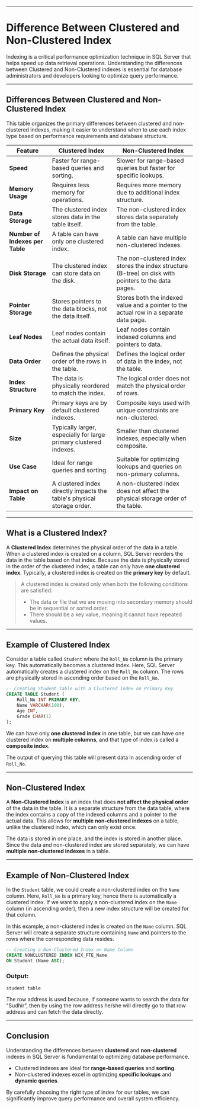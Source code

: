 
---

# Difference Between Clustered and Non-Clustered Index

Indexing is a critical performance optimization technique in SQL Server that helps speed up data retrieval operations. Understanding the differences between Clustered and Non-Clustered indexes is essential for database administrators and developers looking to optimize query performance.

---

## Differences Between Clustered and Non-Clustered Index

This table organizes the primary differences between clustered and non-clustered indexes, making it easier to understand when to use each index type based on performance requirements and database structure.

| Feature | Clustered Index | Non-Clustered Index |
|--------|------------------|----------------------|
| **Speed** | Faster for range-based queries and sorting. | Slower for range-based queries but faster for specific lookups. |
| **Memory Usage** | Requires less memory for operations. | Requires more memory due to additional index structure. |
| **Data Storage** | The clustered index stores data in the table itself. | The non-clustered index stores data separately from the table. |
| **Number of Indexes per Table** | A table can have only one clustered index. | A table can have multiple non-clustered indexes. |
| **Disk Storage** | The clustered index can store data on the disk. | The non-clustered index stores the index structure (B-tree) on disk with pointers to the data pages. |
| **Pointer Storage** | Stores pointers to the data blocks, not the data itself. | Stores both the indexed value and a pointer to the actual row in a separate data page. |
| **Leaf Nodes** | Leaf nodes contain the actual data itself. | Leaf nodes contain indexed columns and pointers to data. |
| **Data Order** | Defines the physical order of the rows in the table. | Defines the logical order of data in the index, not the table. |
| **Index Structure** | The data is physically reordered to match the index. | The logical order does not match the physical order of rows. |
| **Primary Key** | Primary keys are by default clustered indexes. | Composite keys used with unique constraints are non-clustered. |
| **Size** | Typically larger, especially for large primary clustered indexes. | Smaller than clustered indexes, especially when composite. |
| **Use Case** | Ideal for range queries and sorting. | Suitable for optimizing lookups and queries on non-primary columns. |
| **Impact on Table** | A clustered index directly impacts the table's physical storage order. | A non-clustered index does not affect the physical storage order of the table. |

---

## What is a Clustered Index?

A **Clustered Index** determines the physical order of the data in a table. When a clustered index is created on a column, SQL Server reorders the data in the table based on that index. Because the data is physically stored in the order of the clustered index, a table can only have **one clustered index**. Typically, a clustered index is created on the **primary key** by default.

> A clustered index is created only when both the following conditions are satisfied:
> 
> - The data or file that we are moving into secondary memory should be in sequential or sorted order.
> - There should be a key value, meaning it cannot have repeated values.

---

## Example of Clustered Index

Consider a table called `Student` where the `Roll_No` column is the primary key. This automatically becomes a clustered index. Here, SQL Server automatically creates a clustered index on the `Roll_No` column. The rows are physically stored in ascending order based on the `Roll_No`.

```sql
-- Creating Student Table with a Clustered Index on Primary Key
CREATE TABLE Student (
    Roll_No INT PRIMARY KEY,
    Name VARCHAR(100),
    Age INT,
    Grade CHAR(1)
);
````

We can have only **one clustered index** in one table, but we can have one clustered index on **multiple columns**, and that type of index is called a **composite index**.

The output of querying this table will present data in ascending order of `Roll_No`.

---

## Non-Clustered Index

A **Non-Clustered Index** is an index that does **not affect the physical order** of the data in the table. It is a separate structure from the data table, where the index contains a copy of the indexed columns and a pointer to the actual data. This allows for **multiple non-clustered indexes** on a table, unlike the clustered index, which can only exist once.

The data is stored in one place, and the index is stored in another place. Since the data and non-clustered index are stored separately, we can have **multiple non-clustered indexes** in a table.

---

## Example of Non-Clustered Index

In the `Student` table, we could create a non-clustered index on the `Name` column. Here, `Roll_No` is a primary key, hence there is automatically a clustered index. If we want to apply a non-clustered index on the `Name` column (in ascending order), then a new index structure will be created for that column.

In this example, a non-clustered index is created on the `Name` column. SQL Server will create a separate structure containing `Name` and pointers to the rows where the corresponding data resides.

```sql
-- Creating a Non-Clustered Index on Name Column
CREATE NONCLUSTERED INDEX NIX_FTE_Name
ON Student (Name ASC);
```

### Output:

```
student table
```

The row address is used because, if someone wants to search the data for “Sudhir”, then by using the row address he/she will directly go to that row address and can fetch the data directly.

---

## Conclusion

Understanding the differences between **clustered** and **non-clustered** indexes in SQL Server is fundamental to optimizing database performance.

* Clustered indexes are ideal for **range-based queries** and **sorting**.
* Non-clustered indexes excel in optimizing **specific lookups** and **dynamic queries**.

By carefully choosing the right type of index for our tables, we can significantly improve query performance and overall system efficiency.

```
